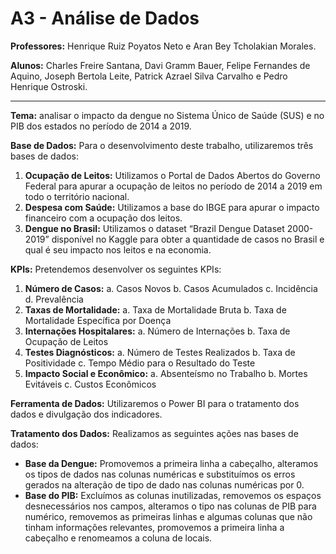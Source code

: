 
# A3 - Análise de Dados

**Professores:**  Henrique Ruiz Poyatos Neto e Aran Bey Tcholakian Morales.

**Alunos:** Charles Freire Santana, Davi Gramm Bauer, Felipe Fernandes de Aquino, Joseph Bertola Leite, Patrick Azrael Silva Carvalho e Pedro Henrique Ostroski.

---

**Tema:** analisar o impacto da dengue no Sistema Único de Saúde (SUS) e no PIB dos estados no período de 2014 a 2019.

**Base de Dados:** Para o desenvolvimento deste trabalho, utilizaremos três bases de dados:

1.  **Ocupação de Leitos:** Utilizamos o Portal de Dados Abertos do Governo Federal para apurar a ocupação de leitos no período de 2014 a 2019 em todo o território nacional.
2.  **Despesa com Saúde:** Utilizamos a base do IBGE para apurar o impacto financeiro com a ocupação dos leitos.
3.  **Dengue no Brasil:** Utilizamos o dataset “Brazil Dengue Dataset 2000-2019” disponível no Kaggle para obter a quantidade de casos no Brasil e qual é seu impacto nos leitos e na economia.

**KPIs:** Pretendemos desenvolver os seguintes KPIs:

1.  **Número de Casos:** a. Casos Novos b. Casos Acumulados c. Incidência d. Prevalência
2.  **Taxas de Mortalidade:** a. Taxa de Mortalidade Bruta b. Taxa de Mortalidade Específica por Doença
3.  **Internações Hospitalares:** a. Número de Internações b. Taxa de Ocupação de Leitos
4.  **Testes Diagnósticos:** a. Número de Testes Realizados b. Taxa de Positividade c. Tempo Médio para o Resultado do Teste
5.  **Impacto Social e Econômico:** a. Absenteísmo no Trabalho b. Mortes Evitáveis c. Custos Econômicos

**Ferramenta de Dados:** Utilizaremos o Power BI para o tratamento dos dados e divulgação dos indicadores.

**Tratamento dos Dados:** Realizamos as seguintes ações nas bases de dados:

-   **Base da Dengue:** Promovemos a primeira linha a cabeçalho, alteramos os tipos de dados nas colunas numéricas e substituímos os erros gerados na alteração de tipo de dado nas colunas numéricas por 0.
-   **Base do PIB:** Excluímos as colunas inutilizadas, removemos os espaços desnecessários nos campos, alteramos o tipo nas colunas de PIB para numérico, removemos as primeiras linhas e algumas colunas que não tinham informações relevantes, promovemos a primeira linha a cabeçalho e renomeamos a coluna de locais.
